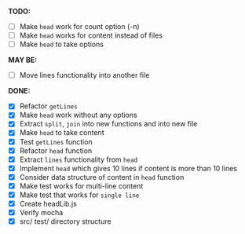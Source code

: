 **TODO:**
- [ ] Make `head` work for count option (-n)
- [ ] Make `head` works for content instead of files
- [ ] Make `head` to take options

**MAY BE:**
- [ ] Move lines functionality into another file

**DONE:**
- [x] Refactor `getLines`
- [x] Make `head` work without any options
- [x] Extract `split`, `join` into new functions and into new file
- [x] Make `head` to take content
- [x] Test `getLines` function
- [x] Refactor `head` function
- [x] Extract `lines` functionality from `head`
- [x] Implement `head` which gives 10 lines if content is more than 10 lines
- [x] Consider data structure of content in `head` function
- [x] Make test works for multi-line content
- [x] Make test that works for `single line`
- [x] Create headLib.js
- [x] Verify mocha
- [x] src/ test/ directory structure
